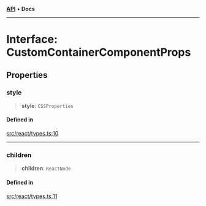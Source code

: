 [**API**](../../API.md) • **Docs**

***

# Interface: CustomContainerComponentProps

## Properties

### style

> **style**: `CSSProperties`

#### Defined in

[src/react/types.ts:10](https://github.com/inokawa/virtua/blob/32f9f6b9c3b95459050bec74dc68e5e83f575685/src/react/types.ts#L10)

***

### children

> **children**: `ReactNode`

#### Defined in

[src/react/types.ts:11](https://github.com/inokawa/virtua/blob/32f9f6b9c3b95459050bec74dc68e5e83f575685/src/react/types.ts#L11)
